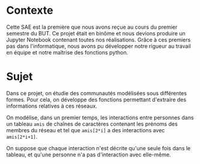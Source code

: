 # Contexte

Cette SAE est la première que nous avons reçue au cours du premier semestre du BUT. Ce projet était en binôme et nous devions produire un Jupyter Notebook contenant toutes nos réalisations. Grâce à ces premiers pas dans l'informatique, nous avons pu développer notre rigueur au travail en équipe et notre maîtrise des fonctions python.

# Sujet

Dans ce projet, on étudie des communautés modélisées sous différentes formes. Pour cela, on développe des fonctions permettant d'extraire des informations relatives à ces réseaux. 

On modélise, dans un premier temps, les interactions entre personnes dans un tableau `amis` de chaînes de caractères contenant les prénoms des membres du réseau et tel que `amis[2*i]` a des interactions avec `amis[2*i+1]`.

On suppose que chaque interaction n'est décrite qu'une seule fois dans le tableau, et qu'une personne n'a pas d'interaction avec elle-même.

